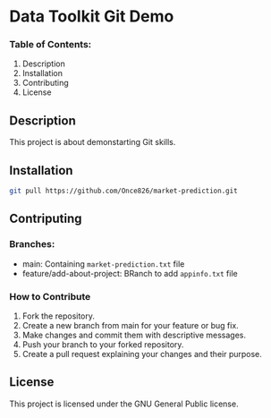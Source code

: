 # Data Toolkit Git Demo

### Table of Contents:
1. Description
2. Installation
3. Contributing
4. License

## Description
This project is about demonstarting Git skills.

## Installation
```bash
git pull https://github.com/Once826/market-prediction.git
```

## Contriputing
### Branches:

* main: Containing ```market-prediction.txt``` file
* feature/add-about-project: BRanch to add ```appinfo.txt``` file

### How to Contribute
1. Fork the repository.
2. Create a new branch from main for your feature or bug fix.
3. Make changes and commit them with descriptive messages.
4. Push your branch to your forked repository.
5. Create a pull request explaining your changes and their purpose.

## License
This project is licensed under the GNU General Public license.
